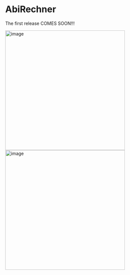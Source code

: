 # AbiRechner
The first release COMES SOON!!!


<img width="378" alt="image" src="https://github.com/Thomas-hub-official/AbiRechner/assets/57830705/8031b382-881d-47bd-b012-8d37f5e62ccf">
<img width="378" alt="image" src="https://github.com/Thomas-hub-official/AbiRechner/assets/57830705/f0645f9c-dbc0-4058-ad35-ad3255814bc8">
